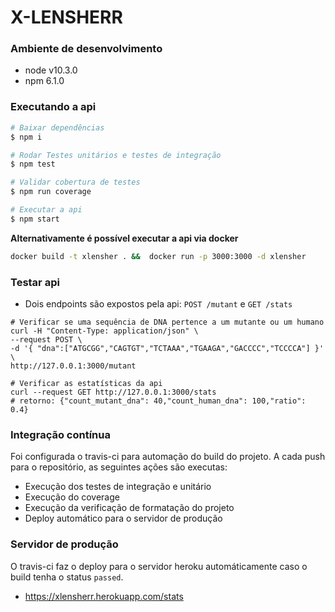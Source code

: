 # X-LENSHERR
### Ambiente de desenvolvimento
- node v10.3.0
- npm 6.1.0
### Executando a api
```sh
# Baixar dependências
$ npm i

# Rodar Testes unitários e testes de integração
$ npm test

# Validar cobertura de testes
$ npm run coverage

# Executar a api
$ npm start
```
**Alternativamente é possível executar a api via docker**
```sh
docker build -t xlensher . &&  docker run -p 3000:3000 -d xlensher
```
### Testar api
- Dois endpoints são expostos pela api:  `POST /mutant` e `GET /stats`
```ssh
# Verificar se uma sequência de DNA pertence a um mutante ou um humano
curl -H "Content-Type: application/json" \
--request POST \
-d '{ "dna":["ATGCGG","CAGTGT","TCTAAA","TGAAGA","GACCCC","TCCCCA"] }' \
http://127.0.0.1:3000/mutant
```

```ssh
# Verificar as estatísticas da api
curl --request GET http://127.0.0.1:3000/stats
# retorno: {"count_mutant_dna": 40,"count_human_dna": 100,"ratio": 0.4}
```
### Integração contínua
Foi configurada o travis-ci para automação do build do projeto. A cada push para o repositório, as seguintes ações são executas:
  - Execução dos testes de integração e unitário
  - Execução do coverage
  - Execução da verificação de formatação do projeto
  - Deploy automático para o servidor de produção
### Servidor de produção
O travis-ci faz o deploy para o servidor heroku automáticamente caso o build tenha o status `passed`.
- https://xlensherr.herokuapp.com/stats
